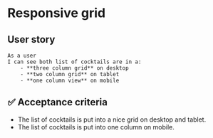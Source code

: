 # Responsive grid

## User story

```
As a user
I can see both list of cocktails are in a:
    - **three column grid** on desktop
    - **two column grid** on tablet
    - **one column view** on mobile
```

## ✅ Acceptance criteria

- The list of cocktails is put into a nice grid on desktop and tablet.
- The list of cocktails is put into one column on mobile.
